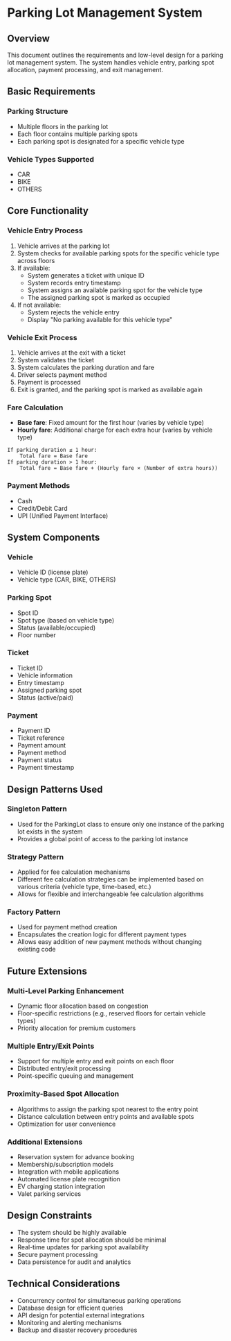 # Parking Lot Management System

## Overview

This document outlines the requirements and low-level design for a parking lot management system. The system handles vehicle entry, parking spot allocation, payment processing, and exit management.

## Basic Requirements

### Parking Structure

- Multiple floors in the parking lot
- Each floor contains multiple parking spots
- Each parking spot is designated for a specific vehicle type

### Vehicle Types Supported

- CAR
- BIKE
- OTHERS

## Core Functionality

### Vehicle Entry Process

1. Vehicle arrives at the parking lot
2. System checks for available parking spots for the specific vehicle type across floors
3. If available:
   - System generates a ticket with unique ID
   - System records entry timestamp
   - System assigns an available parking spot for the vehicle type
   - The assigned parking spot is marked as occupied
4. If not available:
   - System rejects the vehicle entry
   - Display "No parking available for this vehicle type"

### Vehicle Exit Process

1. Vehicle arrives at the exit with a ticket
2. System validates the ticket
3. System calculates the parking duration and fare
4. Driver selects payment method
5. Payment is processed
6. Exit is granted, and the parking spot is marked as available again

### Fare Calculation

- **Base fare**: Fixed amount for the first hour (varies by vehicle type)
- **Hourly fare**: Additional charge for each extra hour (varies by vehicle type)

```text
If parking duration ≤ 1 hour:
    Total fare = Base fare
If parking duration > 1 hour:
    Total fare = Base fare + (Hourly fare × (Number of extra hours))
```

### Payment Methods

- Cash
- Credit/Debit Card
- UPI (Unified Payment Interface)

## System Components

### Vehicle

- Vehicle ID (license plate)
- Vehicle type (CAR, BIKE, OTHERS)

### Parking Spot

- Spot ID
- Spot type (based on vehicle type)
- Status (available/occupied)
- Floor number

### Ticket

- Ticket ID
- Vehicle information
- Entry timestamp
- Assigned parking spot
- Status (active/paid)

### Payment

- Payment ID
- Ticket reference
- Payment amount
- Payment method
- Payment status
- Payment timestamp

## Design Patterns Used

### Singleton Pattern

- Used for the ParkingLot class to ensure only one instance of the parking lot exists in the system
- Provides a global point of access to the parking lot instance

### Strategy Pattern

- Applied for fee calculation mechanisms
- Different fee calculation strategies can be implemented based on various criteria (vehicle type, time-based, etc.)
- Allows for flexible and interchangeable fee calculation algorithms

### Factory Pattern

- Used for payment method creation
- Encapsulates the creation logic for different payment types
- Allows easy addition of new payment methods without changing existing code

## Future Extensions

### Multi-Level Parking Enhancement

- Dynamic floor allocation based on congestion
- Floor-specific restrictions (e.g., reserved floors for certain vehicle types)
- Priority allocation for premium customers

### Multiple Entry/Exit Points

- Support for multiple entry and exit points on each floor
- Distributed entry/exit processing
- Point-specific queuing and management

### Proximity-Based Spot Allocation

- Algorithms to assign the parking spot nearest to the entry point
- Distance calculation between entry points and available spots
- Optimization for user convenience

### Additional Extensions

- Reservation system for advance booking
- Membership/subscription models
- Integration with mobile applications
- Automated license plate recognition
- EV charging station integration
- Valet parking services

## Design Constraints

- The system should be highly available
- Response time for spot allocation should be minimal
- Real-time updates for parking spot availability
- Secure payment processing
- Data persistence for audit and analytics

## Technical Considerations

- Concurrency control for simultaneous parking operations
- Database design for efficient queries
- API design for potential external integrations
- Monitoring and alerting mechanisms
- Backup and disaster recovery procedures
